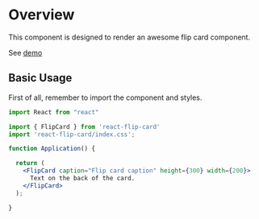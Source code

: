 # Overview

This component is designed to render an awesome flip card component.

See [demo](https://belyash.github.io/react-flip-card/)

## Basic Usage

First of all, remember to import the component and styles.

```jsx
import React from "react"

import { FlipCard } from 'react-flip-card'
import 'react-flip-card/index.css';

function Application() {

  return (
    <FlipCard caption="Flip card caption" height={300} width={200}>
      Text on the back of the card.
    </FlipCard>
  );

}
```
